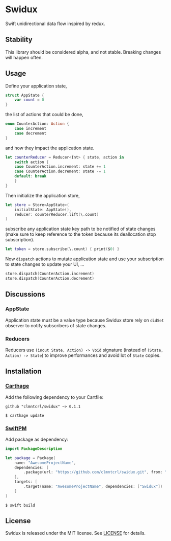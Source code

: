 # Swidux

Swift unidirectional data flow inspired by redux.

## Stability

This library should be considered alpha, and not stable. Breaking changes will happen often.

## Usage

Define your application state,

```swift
struct AppState {
    var count = 0
}
```

the list of actions that could be done,

```swift
enum CounterAction: Action {
    case increment
    case decrement
}
```

and how they impact the application state.

```swift
let counterReducer = Reducer<Int> { state, action in
    switch action {
    case CounterAction.increment: state += 1
    case CounterAction.decrement: state -= 1
    default: break
    }
}
```

Then initialize the application store,

```swift
let store = Store<AppState>(
    initialState: AppState(),
    reducer: counterReducer.lift(\.count)
)
```

subscribe any application state key path to be notified of state changes (make sure to keep reference to the token because its deallocation stop subscription).

```swift
let token = store.subscribe(\.count) { print($0) }
```

Now `dispatch` actions to mutate application state and use your subscription to state changes to update your UI, ...

```swift
store.dispatch(CounterAction.increment)
store.dispatch(CounterAction.decrement)
```

## Discussions

### AppState

Application state must be a value type because Swidux store rely on `didSet` observer to notify subscribers of state changes.

### Reducers

Reducers use `(inout State, Action) -> Void` signature (instead of `(State, Action) -> State`) to improve performances and avoid lot of `State` copies.

## Installation

### [Carthage](https://github.com/Carthage/Carthage)

Add the following dependency to your Cartfile:

```
github "clmntcrl/swidux" ~> 0.1.1
```

```
$ carthage update
```


### [SwiftPM](https://github.com/apple/swift-package-manager)

Add package as dependency:

```swift
import PackageDescription

let package = Package(
    name: "AwesomeProjectName",
    dependencies: [
        .package(url: "https://github.com/clmntcrl/swidux.git", from: "0.1.1"),
    ],
    targets: [
        .target(name: "AwesomeProjectName", dependencies: ["Swidux"])
    ]
)
```

```
$ swift build
```


## License

Swidux is released under the MIT license. See [LICENSE](LICENSE) for details.
